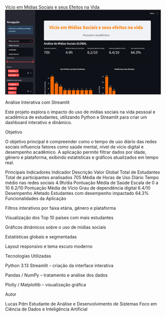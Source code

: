Vício em Mídias Sociais e seus Efeitos na Vida
![alt text](image.png)

Análise Interativa com Streamlit

Este projeto explora o impacto do uso de mídias sociais na vida pessoal e acadêmica de estudantes, utilizando Python e Streamlit para criar um dashboard interativo e dinâmico.

Objetivo

O objetivo principal é compreender como o tempo de uso diário das redes sociais influencia fatores como saúde mental, nível de vício digital e desempenho acadêmico.
A aplicação permite filtrar dados por idade, gênero e plataforma, exibindo estatísticas e gráficos atualizados em tempo real.

Principais Indicadores
Indicador	Descrição	Valor Global
Total de Estudantes	Total de participantes analisados	705
Média de Horas de Uso Diário	Tempo médio nas redes sociais	4.9h/dia
Pontuação Média de Saúde	Escala de 0 a 10	6.2/10
Pontuação Média de Vício	Grau de dependência digital	6.4/10
Desempenho Afetado	Estudantes com desempenho impactado	64.3%
Funcionalidades da Aplicação

Filtros interativos por faixa etária, gênero e plataforma

Visualização dos Top 10 países com mais estudantes

Gráficos dinâmicos sobre o uso de mídias sociais

Estatísticas globais e segmentadas

Layout responsivo e tema escuro moderno

Tecnologias Utilizadas

Python 3.13
Streamlit – criação da interface interativa

Pandas / NumPy – tratamento e análise dos dados

Plotly / Matplotlib – visualização gráfica

Autor

Lucas Pdm
Estudante de Análise e Desenvolvimento de Sistemas
Foco em Ciência de Dados e Inteligência Artificial
